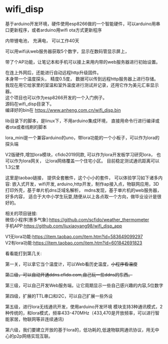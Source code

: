 # wifi_disp
基于arduino开发环境，硬件使用esp8266做的一个智能硬件，可以arduino用串口更新程序，或者arduino用wifi ota方式更新程序

内带锂电池， 充满电， 可以工作40天

可以用wifi从web服务器获取5个数字，显示在数码管显示屏上，

带了个AP功能，让笔记本和手机可以接上来用内带的web服务器进行初始设置。

在连上外网后，还能进行自动远程http升级固件。  
本身带一个温度探头， 精度0.5度， 数据可以传到远程http服务器上进行存储。  
我现在用它给家里的室温和室外温度进行测试并记录，还用它作为美元汇率显示器。  
这个项目也可以作为esp8266开发的一个入门例子。  
源码在wifi_disp目录下。   
编译好的bin在 https://www.anheng.com.cn/wifi_disp.bin  

lib目录下的脚本，是linux下，不用arduino集成环境， 直接用命令行进行编译或者ota或者线刷的脚本

lora_mini是一个兼容arduino的uno，带lora功能的一个小板子，可以作为lora的探头端  

 V2版硬件,增加lora模块，cfido2019同款, 可以作为lora开发板学习研究lora， 也可以作为lora网关， 让lora网络覆盖一个住宅小区。  目前稳定测试通讯距离可以1.3公里  

这里是taobao链接， 提供全套散件，这个小小的套件， 可以体验学习如下诸多内容: 嵌入式开发，wifi开发, arduino,http开发，制作ap接入点，物联网应用，3D打印外壳，基于单片机dns泛域名解析， mdns发现，基于单片机的web服务器，好多内容， 适合于大中小学生玩耍,随便从以上各点取一个方向，做毕业设计是很好的。 

相关的项目链接:  
微信小程序[惠多气象]:https://github.com/scfido/weather_thermometer  
手机APP:https://github.com/liuxiaoyang98/wifi_disp_app  

V1无lora功能:https://item.taobao.com/item.htm?id=583649099297    
V2有lora功能:https://item.taobao.com/item.htm?id=601842691823  

看看能打到第几关:  

第一关，可以拿它当个温度计，可以Web看历史温度，~~小程序看温度~~

~~第二级，可以自动开通ddns.cfido.com,自己玩一些ddns的东西。~~

第三级，可以自己开发Web服务端，让它周期显示一些自己感兴趣的内容,5位数字

第四级，扩展的TTL串口和I2C，可以自己扩展一些外设

第五级，进行lora无线通讯开发，使用arduino开发环境
模块支持3种通讯模式，2种传统的，和lora模式，频率433-470MHz（433,470是开放频率，可以进行智能家居，物联网等非连续通讯)

第六级，我们要建立开放的基于lora的，低功耗的,低速物联网通讯协议，用无中心的p2p网络实现互联。
